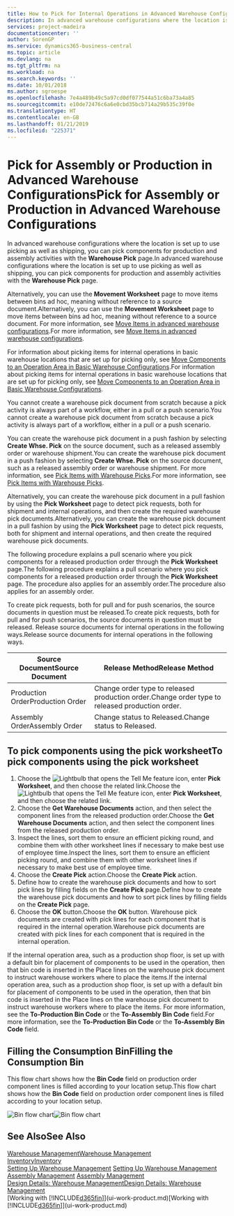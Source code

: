 ```yaml
---
title: How to Pick for Internal Operations in Advanced Warehouse Configurations | Microsoft Docs
description: In advanced warehouse configurations where the location is set up to use picking as well as shipping, you can pick components for production and assembly activities with the **Warehouse Pick** page.
services: project-madeira
documentationcenter: ''
author: SorenGP
ms.service: dynamics365-business-central
ms.topic: article
ms.devlang: na
ms.tgt_pltfrm: na
ms.workload: na
ms.search.keywords: ''
ms.date: 10/01/2018
ms.author: sgroespe
ms.openlocfilehash: 7e4a489b49c5a97cd0df077544a51c6ba73a4a85
ms.sourcegitcommit: e10de72476c6a6e0cbd35bcb714a29b535c39f0e
ms.translationtype: HT
ms.contentlocale: en-GB
ms.lasthandoff: 01/21/2019
ms.locfileid: "225371"
---
```

# <a name="pick-for-assembly-or-production-in-advanced-warehouse-configurations"></a><span data-ttu-id="a51eb-103">Pick for Assembly or Production in Advanced Warehouse Configurations</span><span class="sxs-lookup"><span data-stu-id="a51eb-103">Pick for Assembly or Production in Advanced Warehouse Configurations</span></span>
<span data-ttu-id="a51eb-104">In advanced warehouse configurations where the location is set up to use picking as well as shipping, you can pick components for production and assembly activities with the **Warehouse Pick** page.</span><span class="sxs-lookup"><span data-stu-id="a51eb-104">In advanced warehouse configurations where the location is set up to use picking as well as shipping, you can pick components for production and assembly activities with the **Warehouse Pick** page.</span></span>  

<span data-ttu-id="a51eb-105">Alternatively, you can use the **Movement Worksheet** page to move items between bins ad hoc, meaning without reference to a source document.</span><span class="sxs-lookup"><span data-stu-id="a51eb-105">Alternatively, you can use the **Movement Worksheet** page to move items between bins ad hoc, meaning without reference to a source document.</span></span> <span data-ttu-id="a51eb-106">For more information, see [Move Items in advanced warehouse configurations](warehouse-how-to-move-items-in-advanced-warehousing.md).</span><span class="sxs-lookup"><span data-stu-id="a51eb-106">For more information, see [Move Items in advanced warehouse configurations](warehouse-how-to-move-items-in-advanced-warehousing.md).</span></span>  

<span data-ttu-id="a51eb-107">For information about picking items for internal operations in basic warehouse locations that are set up for picking only, see [Move Components to an Operation Area in Basic Warehouse Configurations](warehouse-how-to-move-components-to-an-operation-area-in-basic-warehousing.md).</span><span class="sxs-lookup"><span data-stu-id="a51eb-107">For information about picking items for internal operations in basic warehouse locations that are set up for picking only, see [Move Components to an Operation Area in Basic Warehouse Configurations](warehouse-how-to-move-components-to-an-operation-area-in-basic-warehousing.md).</span></span>  

<span data-ttu-id="a51eb-108">You cannot create a warehouse pick document from scratch because a pick activity is always part of a workflow, either in a pull or a push scenario.</span><span class="sxs-lookup"><span data-stu-id="a51eb-108">You cannot create a warehouse pick document from scratch because a pick activity is always part of a workflow, either in a pull or a push scenario.</span></span>  

<span data-ttu-id="a51eb-109">You can create the warehouse pick document in a push fashion by selecting **Create Whse. Pick** on the source document, such as a released assembly order or warehouse shipment.</span><span class="sxs-lookup"><span data-stu-id="a51eb-109">You can create the warehouse pick document in a push fashion by selecting **Create Whse. Pick** on the source document, such as a released assembly order or warehouse shipment.</span></span> <span data-ttu-id="a51eb-110">For more information, see [Pick Items with Warehouse Picks](warehouse-how-to-pick-items-for-warehouse-shipment.md).</span><span class="sxs-lookup"><span data-stu-id="a51eb-110">For more information, see [Pick Items with Warehouse Picks](warehouse-how-to-pick-items-for-warehouse-shipment.md).</span></span>  

<span data-ttu-id="a51eb-111">Alternatively, you can create the warehouse pick document in a pull fashion by using the **Pick Worksheet** page to detect pick requests, both for shipment and internal operations, and then create the required warehouse pick documents.</span><span class="sxs-lookup"><span data-stu-id="a51eb-111">Alternatively, you can create the warehouse pick document in a pull fashion by using the **Pick Worksheet** page to detect pick requests, both for shipment and internal operations, and then create the required warehouse pick documents.</span></span>  

<span data-ttu-id="a51eb-112">The following procedure explains a pull scenario where you pick components for a released production order through the **Pick Worksheet** page.</span><span class="sxs-lookup"><span data-stu-id="a51eb-112">The following procedure explains a pull scenario where you pick components for a released production order through the **Pick Worksheet** page.</span></span> <span data-ttu-id="a51eb-113">The procedure also applies for an assembly order.</span><span class="sxs-lookup"><span data-stu-id="a51eb-113">The procedure also applies for an assembly order.</span></span>  

<span data-ttu-id="a51eb-114">To create pick requests, both for pull and for push scenarios, the source documents in question must be released.</span><span class="sxs-lookup"><span data-stu-id="a51eb-114">To create pick requests, both for pull and for push scenarios, the source documents in question must be released.</span></span> <span data-ttu-id="a51eb-115">Release source documents for internal operations in the following ways.</span><span class="sxs-lookup"><span data-stu-id="a51eb-115">Release source documents for internal operations in the following ways.</span></span>  

|<span data-ttu-id="a51eb-116">Source Document</span><span class="sxs-lookup"><span data-stu-id="a51eb-116">Source Document</span></span>|<span data-ttu-id="a51eb-117">Release Method</span><span class="sxs-lookup"><span data-stu-id="a51eb-117">Release Method</span></span>|  
|---------------------|--------------------|  
|<span data-ttu-id="a51eb-118">Production Order</span><span class="sxs-lookup"><span data-stu-id="a51eb-118">Production Order</span></span>|<span data-ttu-id="a51eb-119">Change order type to released production order.</span><span class="sxs-lookup"><span data-stu-id="a51eb-119">Change order type to released production order.</span></span>|  
|<span data-ttu-id="a51eb-120">Assembly Order</span><span class="sxs-lookup"><span data-stu-id="a51eb-120">Assembly Order</span></span>|<span data-ttu-id="a51eb-121">Change status to Released.</span><span class="sxs-lookup"><span data-stu-id="a51eb-121">Change status to Released.</span></span>|  

## <a name="to-pick-components-using-the-pick-worksheet"></a><span data-ttu-id="a51eb-122">To pick components using the pick worksheet</span><span class="sxs-lookup"><span data-stu-id="a51eb-122">To pick components using the pick worksheet</span></span>  
1.  <span data-ttu-id="a51eb-123">Choose the ![Lightbulb that opens the Tell Me feature](media/ui-search/search_small.png "Tell me what you want to do") icon, enter **Pick Worksheet**, and then choose the related link.</span><span class="sxs-lookup"><span data-stu-id="a51eb-123">Choose the ![Lightbulb that opens the Tell Me feature](media/ui-search/search_small.png "Tell me what you want to do") icon, enter **Pick Worksheet**, and then choose the related link.</span></span>  
2.  <span data-ttu-id="a51eb-124">Choose the **Get Warehouse Documents** action, and then select the component lines from the released production order.</span><span class="sxs-lookup"><span data-stu-id="a51eb-124">Choose the **Get Warehouse Documents** action, and then select the component lines from the released production order.</span></span>  
3.  <span data-ttu-id="a51eb-125">Inspect the lines, sort them to ensure an efficient picking round, and combine them with other worksheet lines if necessary to make best use of employee time.</span><span class="sxs-lookup"><span data-stu-id="a51eb-125">Inspect the lines, sort them to ensure an efficient picking round, and combine them with other worksheet lines if necessary to make best use of employee time.</span></span>  
4.  <span data-ttu-id="a51eb-126">Choose the **Create Pick** action.</span><span class="sxs-lookup"><span data-stu-id="a51eb-126">Choose the **Create Pick** action.</span></span>  
5.  <span data-ttu-id="a51eb-127">Define how to create the warehouse pick documents and how to sort pick lines by filling fields on the **Create Pick** page.</span><span class="sxs-lookup"><span data-stu-id="a51eb-127">Define how to create the warehouse pick documents and how to sort pick lines by filling fields on the **Create Pick** page.</span></span>  
6.  <span data-ttu-id="a51eb-128">Choose the **OK** button.</span><span class="sxs-lookup"><span data-stu-id="a51eb-128">Choose the **OK** button.</span></span> <span data-ttu-id="a51eb-129">Warehouse pick documents are created with pick lines for each component that is required in the internal operation.</span><span class="sxs-lookup"><span data-stu-id="a51eb-129">Warehouse pick documents are created with pick lines for each component that is required in the internal operation.</span></span>  

<span data-ttu-id="a51eb-130">If the internal operation area, such as a production shop floor, is set up with a default bin for placement of components to be used in the operation, then that bin code is inserted in the Place lines on the warehouse pick document to instruct warehouse workers where to place the items.</span><span class="sxs-lookup"><span data-stu-id="a51eb-130">If the internal operation area, such as a production shop floor, is set up with a default bin for placement of components to be used in the operation, then that bin code is inserted in the Place lines on the warehouse pick document to instruct warehouse workers where to place the items.</span></span> <span data-ttu-id="a51eb-131">For more information, see the **To-Production Bin Code** or the **To-Assembly Bin Code** field.</span><span class="sxs-lookup"><span data-stu-id="a51eb-131">For more information, see the **To-Production Bin Code** or the **To-Assembly Bin Code** field.</span></span>

## <a name="filling-the-consumption-bin"></a><span data-ttu-id="a51eb-132">Filling the Consumption Bin</span><span class="sxs-lookup"><span data-stu-id="a51eb-132">Filling the Consumption Bin</span></span>
<span data-ttu-id="a51eb-133">This flow chart shows how the **Bin Code** field on production order component lines is filled according to your location setup.</span><span class="sxs-lookup"><span data-stu-id="a51eb-133">This flow chart shows how the **Bin Code** field on production order component lines is filled according to your location setup.</span></span>

<span data-ttu-id="a51eb-134">![Bin flow chart](media/binflow.png "BinFlow")</span><span class="sxs-lookup"><span data-stu-id="a51eb-134">![Bin flow chart](media/binflow.png "BinFlow")</span></span>  

## <a name="see-also"></a><span data-ttu-id="a51eb-135">See Also</span><span class="sxs-lookup"><span data-stu-id="a51eb-135">See Also</span></span>
[<span data-ttu-id="a51eb-136">Warehouse Management</span><span class="sxs-lookup"><span data-stu-id="a51eb-136">Warehouse Management</span></span>](warehouse-manage-warehouse.md)  
[<span data-ttu-id="a51eb-137">Inventory</span><span class="sxs-lookup"><span data-stu-id="a51eb-137">Inventory</span></span>](inventory-manage-inventory.md)  
<span data-ttu-id="a51eb-138">[Setting Up Warehouse Management](warehouse-setup-warehouse.md)   </span><span class="sxs-lookup"><span data-stu-id="a51eb-138">[Setting Up Warehouse Management](warehouse-setup-warehouse.md)   </span></span>  
<span data-ttu-id="a51eb-139">[Assembly Management](assembly-assemble-items.md)  </span><span class="sxs-lookup"><span data-stu-id="a51eb-139">[Assembly Management](assembly-assemble-items.md)  </span></span>  
[<span data-ttu-id="a51eb-140">Design Details: Warehouse Management</span><span class="sxs-lookup"><span data-stu-id="a51eb-140">Design Details: Warehouse Management</span></span>](design-details-warehouse-management.md)  
<span data-ttu-id="a51eb-141">[Working with [!INCLUDE[d365fin](includes/d365fin_md.md)]](ui-work-product.md)</span><span class="sxs-lookup"><span data-stu-id="a51eb-141">[Working with [!INCLUDE[d365fin](includes/d365fin_md.md)]](ui-work-product.md)</span></span>
